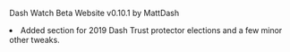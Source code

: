 Dash Watch Beta Website v0.10.1 by MattDash
<li>Added section for 2019 Dash Trust protector elections and a few minor other tweaks.</li>